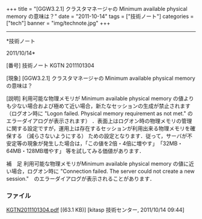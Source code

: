 ﻿+++
title = "[GGW3.2.1] クラスタマネージャの Minimum available physical memory の意味は？"
date = "2011-10-14"
tags = ["技術ノート"]
categories = ["tech"]
banner = "img/technote.jpg"
+++

-----------------------------------------------------------------------------------------------------------------------------

*技術ノート

2011/10/14*


[番号]
技術ノート KGTN 2011101304

[現象]
[GGW3.2.1] クラスタマネージャの Minimum available physical memory
の意味は？

[説明]
利用可能な物理メモリが Minimum available physical memory
の値よりも少ない場合および極めて近い場合，新たなセッションの生成が禁止されます
（ログオン時に "Logon failed. Physical memory requirement as not met."
のエラーダイアログが表示されます）
．表面上はログオン時の物理メモリの管理に関する設定ですが，運用上は存在するセッションが利用出来る物理メモリを確保する
（減らさないようにする）
ための設定となります．従って，サーバが不安定等の現象が発生した場合は，「この値を2倍・4倍に増やす」　「32MB・64MB・128MB増やす」
等を試してみる価値があります．

補　足
利用可能な物理メモリがMinimum available physical memory
の値に近い場合，ログオン時に "Connection failed. The server could not
create a new session."　のエラーダイアログが表示されることがあります．


### ファイル

 
 


[KGTN2011101304.pdf](http://techreport.kitasp.net/attachments/download/659/KGTN2011101304.pdf)
 [(63.1 KB)] [kitasp 技術センター, 2011/10/14
09:44]


 


 


